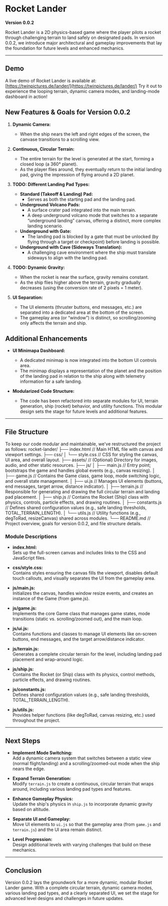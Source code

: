 # Rocket Lander  
**Version 0.0.2**

Rocket Lander is a 2D physics-based game where the player pilots a rocket through challenging terrain to land safely on designated pads. In version 0.0.2, we introduce major architectural and gameplay improvements that lay the foundation for future levels and enhanced mechanics.

---

## Demo

A live demo of Rocket Lander is available at: [https://twinpictures.de/lander/](https://twinpictures.de/lander/)
Try it out to experience the looping terrain, dynamic camera modes, and landing-mode dashboard in action!

## New Features & Goals for Version 0.0.2

1. **Dynamic Camera:**
     - When the ship nears the left and right edges of the screen, the canvase transitions to a scrolling view.

2. **Continuous, Circular Terrain:**
   - The entire terrain for the level is generated at the start, forming a closed loop (a 360° planet).
   - As the player flies around, they eventually return to the initial landing pad, giving the impression of flying around a 2D planet.

3. **TODO: Different Landing Pad Types:**
   - **Standard (Takeoff & Landing) Pad:**  
     - Serves as both the starting pad and the landing pad.
   - **Underground Volcano Pads:**  
     - A surface crater pad integrated into the main terrain.
     - A deep underground volcano mode that switches to a separate “underground landing” canvas, offering a distinct, more complex landing scenario.
   - **Underground with Gate:**  
     - The landing pad is blocked by a gate that must be unlocked (by flying through a target or checkpoint) before landing is possible.
   - **Underground with Cave (Sideways Translation):**  
     - A challenging cave environment where the ship must translate sideways to align with the landing pad.

4. **TODO: Dynamic Gravity:**
   - When the rocket is near the surface, gravity remains constant.
   - As the ship flies higher above the terrain, gravity gradually decreases (using the conversion rate of 2 pixels = 1 meter).

5. **UI Separation:**
   - The UI elements (thruster buttons, end messages, etc.) are separated into a dedicated area at the bottom of the screen.
   - The gameplay area (or “window”) is distinct, so scrolling/zooming only affects the terrain and ship.

## Additional Enhancements

- **UI Minimapa Dashboard:**  
  - A dedicated minimap is now integrated into the bottom UI controls area.  
  - The minimap displays a representation of the planet and the position of the landing pad in relation to the ship along with telemetry information for a safe landing.

- **Modularized Code Structure:**  
  - The code has been refactored into separate modules for UI, terrain generation, ship (rocket) behavior, and utility functions. This modular design sets the stage for future levels and additional features.

---

## File Structure

To keep our code modular and maintainable, we've restructured the project as follows:
rocket-lander/
├── index.html          // Main HTML file with canvas and viewport settings.
├── css/
│   └── style.css       // CSS for styling the canvas, UI area, and overall layout.
├── assets/             // (Optional) Directory for images, audio, and other static resources.
├── js/
│   ├── main.js         // Entry point; bootstraps the game and handles global events (e.g., canvas resizing).
│   ├── game.js         // Contains the Game class, game loop, mode switching logic, and overall state management.
│   ├── ui.js           // Manages UI elements (buttons, end messages, target arrow, distance indicator).
│   ├── terrain.js      // Responsible for generating and drawing the full circular terrain and landing pad placement.
│   ├── ship.js         // Contains the Rocket (Ship) class with physics, controls, particle effects, and drawing routines.
│   ├── constants.js    // Defines shared configuration values (e.g., safe landing thresholds, TOTAL_TERRAIN_LENGTH).
│   └── utils.js        // Utility functions (e.g., degToRad, resizeCanvas) shared across modules.
└── README.md           // Project overview, goals for version 0.0.2, and file structure details.

### Module Descriptions

- **index.html:**  
  Sets up the full-screen canvas and includes links to the CSS and JavaScript files.

- **css/style.css:**  
  Contains styles ensuring the canvas fills the viewport, disables default touch callouts, and visually separates the UI from the gameplay area.

- **js/main.js:**  
  Initializes the canvas, handles window resize events, and creates an instance of the Game (from game.js).

- **js/game.js:**  
  Implements the core Game class that manages game states, mode transitions (static vs. scrolling/zoomed out), and the main loop.

- **js/ui.js:**  
  Contains functions and classes to manage UI elements like on-screen buttons, end messages, and the target arrow/distance indicator.

- **js/terrain.js:**  
  Generates a complete circular terrain for the level, including landing pad placement and wrap-around logic.

- **js/ship.js:**  
  Contains the Rocket (or Ship) class with its physics, control methods, particle effects, and drawing routines.

- **js/constants.js:**  
  Defines shared configuration values (e.g., safe landing thresholds, TOTAL_TERRAIN_LENGTH).

- **js/utils.js:**  
  Provides helper functions (like degToRad, canvas resizing, etc.) used throughout the project.

---

## Next Steps

- **Implement Mode Switching:**  
  Add a dynamic camera system that switches between a static view (normal flight/landing) and a scrolling/zoomed-out mode when the ship nears the edge.

- **Expand Terrain Generation:**  
  Modify `terrain.js` to create a continuous, circular terrain that wraps around, including various landing pad types and features.

- **Enhance Gameplay Physics:**  
  Update the ship's physics in `ship.js` to incorporate dynamic gravity based on altitude.

- **Separate UI and Gameplay:**  
  Move UI elements to `ui.js` so that the gameplay area (from `game.js` and `terrain.js`) and the UI area remain distinct.

- **Level Progression:**  
  Design additional levels with varying challenges that build on these mechanics.

---

## Conclusion

Version 0.0.2 lays the groundwork for a more dynamic, modular Rocket Lander game. With a complete circular terrain, dynamic camera modes, various landing pad types, and a clearly separated UI, we set the stage for advanced level designs and challenges in future updates.